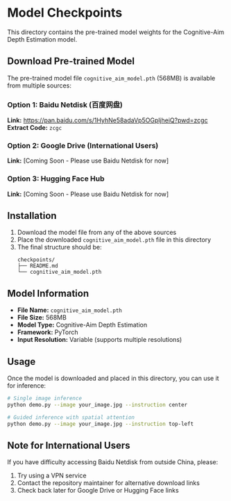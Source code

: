 # Model Checkpoints

This directory contains the pre-trained model weights for the Cognitive-Aim Depth Estimation model.

## Download Pre-trained Model

The pre-trained model file `cognitive_aim_model.pth` (568MB) is available from multiple sources:

### Option 1: Baidu Netdisk (百度网盘)
**Link:** https://pan.baidu.com/s/1HyhNe58adaVp5OGpljheiQ?pwd=zcgc  
**Extract Code:** `zcgc`

### Option 2: Google Drive (International Users)
**Link:** [Coming Soon - Please use Baidu Netdisk for now]

### Option 3: Hugging Face Hub
**Link:** [Coming Soon - Please use Baidu Netdisk for now]

## Installation

1. Download the model file from any of the above sources
2. Place the downloaded `cognitive_aim_model.pth` file in this directory
3. The final structure should be:
   ```
   checkpoints/
   ├── README.md
   └── cognitive_aim_model.pth
   ```

## Model Information

- **File Name:** `cognitive_aim_model.pth`
- **File Size:** 568MB
- **Model Type:** Cognitive-Aim Depth Estimation
- **Framework:** PyTorch
- **Input Resolution:** Variable (supports multiple resolutions)

## Usage

Once the model is downloaded and placed in this directory, you can use it for inference:

```bash
# Single image inference
python demo.py --image your_image.jpg --instruction center

# Guided inference with spatial attention
python demo.py --image your_image.jpg --instruction top-left
```

## Note for International Users

If you have difficulty accessing Baidu Netdisk from outside China, please:
1. Try using a VPN service
2. Contact the repository maintainer for alternative download links
3. Check back later for Google Drive or Hugging Face links